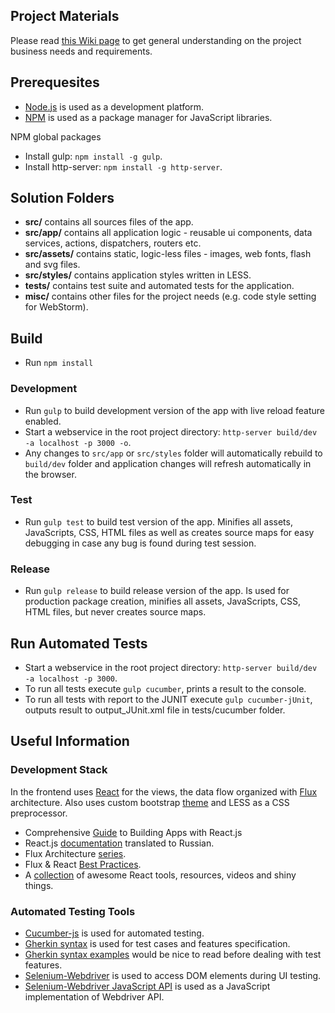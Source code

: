## Project Materials
Please read [this Wiki page](https://wiki.itransition.com/display/RPS/Resource+Planning+System+Home) to get general understanding on the project business needs and requirements.

## Prerequesites
* [Node.js](https://nodejs.org) is used as a development platform.
* [NPM](https://www.npmjs.com) is used as a package manager for JavaScript libraries.

NPM global packages

* Install gulp: `npm install -g gulp`.
* Install http-server: `npm install -g http-server`.

## Solution Folders
* **src/** contains all sources files of the app.
* **src/app/** contains all application logic - reusable ui components, data services, actions, dispatchers, routers etc.
* **src/assets/** contains static, logic-less files - images, web fonts, flash and svg files.
* **src/styles/** contains application styles written in LESS.
* **tests/** contains test suite and automated tests for the application.
* **misc/** contains other files for the project needs (e.g. code style setting for WebStorm).

## Build
* Run `npm install`

### Development
* Run `gulp` to build development version of the app with live reload feature enabled.
* Start a webservice in the root project directory: `http-server build/dev -a localhost -p 3000 -o`.
* Any changes to `src/app` or `src/styles` folder will automatically rebuild to `build/dev` folder and application changes will refresh automatically in the browser.

### Test
* Run `gulp test` to build test version of the app. Minifies all assets, JavaScripts, CSS, HTML files as well as creates source maps for easy debugging in case any bug is found during test session.

### Release
* Run `gulp release` to build release version of the app. Is used for production package creation, minifies all assets, JavaScripts, CSS, HTML files, but never creates source maps.

## Run Automated Tests
* Start a webservice in the root project directory: `http-server build/dev -a localhost -p 3000`.
* To run all tests execute `gulp cucumber`, prints a result to the console.
* To run all tests with report to the JUNIT execute `gulp cucumber-jUnit`, outputs result to output_JUnit.xml file in tests/cucumber folder.

## Useful Information
### Development Stack
In the frontend uses [React](http://facebook.github.io/react/) for the views, the data flow organized with [Flux](http://facebook.github.io/flux/docs/overview.html) architecture.
Also uses custom bootstrap [theme](http://bootswatch.com/paper/) and LESS as a CSS preprocessor. 
* Comprehensive [Guide](http://tylermcginnis.com/reactjs-tutorial-a-comprehensive-guide-to-building-apps-with-react/) to Building Apps with React.js
* React.js [documentation](http://tftf.ru/stati/javascript/reactjs/) translated to Russian. 
* Flux Architecture [series](https://egghead.io/series/react-flux-architecture).
* Flux & React [Best Practices](http://racingtadpole.com/blog/flux-react-best-practices/).
* A [collection](https://react.zeef.com/nick.raienko) of awesome React tools, resources, videos and shiny things.

### Automated Testing Tools
* [Cucumber-js](https://github.com/cucumber/cucumber-js) is used for automated testing.
* [Gherkin syntax](https://github.com/cucumber/cucumber/wiki/Gherkin) is used for test cases and features specification.
* [Gherkin syntax examples](http://docs.behat.org/en/latest/guides/1.gherkin.html) would be nice to read before dealing with test features.
* [Selenium-Webdriver](https://github.com/SeleniumHQ/selenium) is used to access DOM elements during UI testing.
* [Selenium-Webdriver JavaScript API](http://seleniumhq.github.io/selenium/docs/api/javascript/) is used as a JavaScript implementation of Webdriver API.